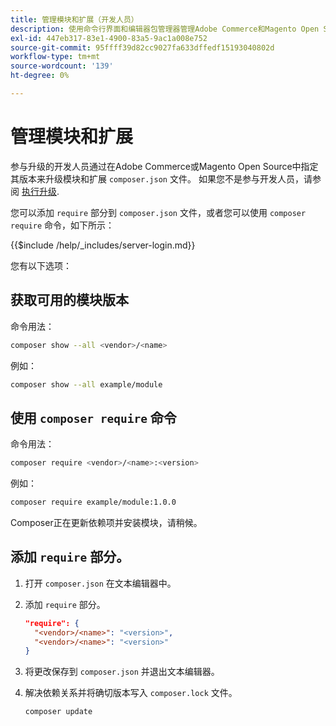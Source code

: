 ```yaml
---
title: 管理模块和扩展（开发人员）
description: 使用命令行界面和编辑器包管理器管理Adobe Commerce和Magento Open Source模块及扩展。
exl-id: 447eb317-83e1-4900-83a5-9ac1a008e752
source-git-commit: 95ffff39d82cc9027fa633dffedf15193040802d
workflow-type: tm+mt
source-wordcount: '139'
ht-degree: 0%

---
```


# 管理模块和扩展

参与升级的开发人员通过在Adobe Commerce或Magento Open Source中指定其版本来升级模块和扩展 `composer.json` 文件。 如果您不是参与开发人员，请参阅 [执行升级](../implementation/perform-upgrade.md).

您可以添加 `require` 部分到 `composer.json` 文件，或者您可以使用 `composer require` 命令，如下所示：

{{$include /help/_includes/server-login.md}}

您有以下选项：

## 获取可用的模块版本

命令用法：

```bash
composer show --all <vendor>/<name>
```

例如：

```bash
composer show --all example/module
```

## 使用 `composer require` 命令

命令用法：

```bash
composer require <vendor>/<name>:<version>
```

例如：

```bash
composer require example/module:1.0.0
```

Composer正在更新依赖项并安装模块，请稍候。

## 添加 `require` 部分。

1. 打开 `composer.json` 在文本编辑器中。

1. 添加 `require` 部分。

   ```json
   "require": {
     "<vendor>/<name>": "<version>",
     "<vendor>/<name>": "<version>"
   }
   ```

1. 将更改保存到 `composer.json` 并退出文本编辑器。

1. 解决依赖关系并将确切版本写入 `composer.lock` 文件。

   ```bash
   composer update
   ```
